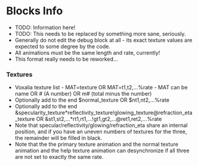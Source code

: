 # Blocks Info

- TODO: Information here!
- TODO: This needs to be replaced by something more sane, seriously.
- Generally do not edit the debug block at all - its exact texture values are expected to some degree by the code.
- All animations must be the same length and rate, currently!
- This format really needs to be reworked...

### Textures

- Voxalia texture list - MAT=texture OR MAT=t1,t2,...%rate - MAT can be name OR # (A number) OR m# (total minus the number)
- Optionally add to the end $normal_texture OR $nt1,nt2,...%rate
- Optionally add to the end &specularity_texture*reflectivity_texture!glowing_texture@refraction_eta_texture OR &st1,st2,...*rt1,rt1,...!gt1,gt2,...@ret1,ret2,...%rate
- Note that specular/reflectivity/glowing/refraction_eta share an internal position, and if you have an uneven numbers of textures for the three, the remainder will be filled in black.
- Note that the the primary texture animation and the normal texture animation and the help texture animation can desynchronize if all three are not set to exactly the same rate.
